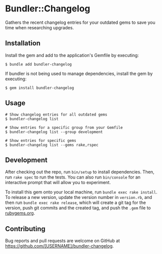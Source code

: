 # Bundler::Changelog

Gathers the recent changelog entries for your outdated gems to save you time when researching upgrades.

## Installation

Install the gem and add to the application's Gemfile by executing:

    $ bundle add bundler-changelog

If bundler is not being used to manage dependencies, install the gem by executing:

    $ gem install bundler-changelog

## Usage

    # Show changelog entries for all outdated gems
    $ bundler-changelog list

    # Show entries for a specific group from your Gemfile
    $ bundler-changelog list --group development

    # Show entries for specific gems
    $ bundler-changelog list --gems rake,rspec

## Development

After checking out the repo, run `bin/setup` to install dependencies. Then, run `rake spec` to run the tests. You can also run `bin/console` for an interactive prompt that will allow you to experiment.

To install this gem onto your local machine, run `bundle exec rake install`. To release a new version, update the version number in `version.rb`, and then run `bundle exec rake release`, which will create a git tag for the version, push git commits and the created tag, and push the `.gem` file to [rubygems.org](https://rubygems.org).

## Contributing

Bug reports and pull requests are welcome on GitHub at https://github.com/[USERNAME]/bundler-changelog.
